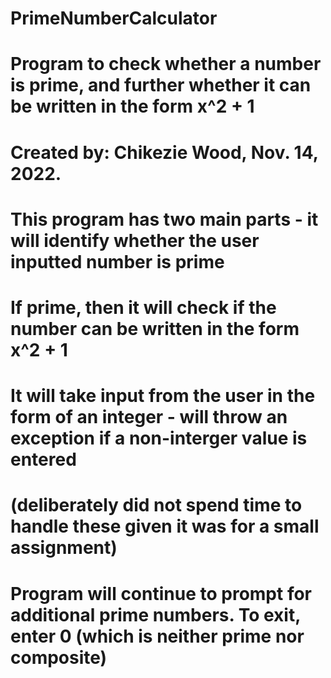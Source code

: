 # PrimeNumberCalculator
# Program to check whether a number is prime, and further whether it can be written in the form x^2 + 1
# Created by: Chikezie Wood, Nov. 14, 2022.

# This program has two main parts - it will identify whether the user inputted number is prime
# If prime, then it will check if the number can be written in the form x^2 + 1

# It will take input from the user in the form of an integer - will throw an exception if a non-interger value is entered 
# (deliberately did not spend time to handle these given it was for a small assignment)
# Program will continue to prompt for additional prime numbers. To exit, enter 0 (which is neither prime nor composite)
